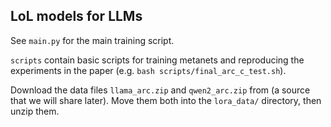 ## LoL models for LLMs

See `main.py` for the main training script.

`scripts` contain basic scripts for training metanets and reproducing the experiments in the paper (e.g. `bash scripts/final_arc_c_test.sh`).

Download the data files `llama_arc.zip` and `qwen2_arc.zip` from (a source that we will share later). Move them both into the `lora_data/` directory, then unzip them.
